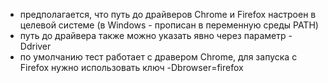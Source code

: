 - предполагается, что путь до драйверов Chrome и Firefox настроен в целевой системе (в Windows - прописан в переменную среды PATH)
- путь до драйвера также можно указать явно через параметр -Ddriver
- по умолчанию тест работает с дравером Chrome, для запуска с Firefox нужно использовать ключ -Dbrowser=firefox
